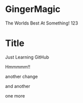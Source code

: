 # GingerMagic
The Worlds Best
At Something! 123

# Title
Just Learning GitHub

Hmmmmm!! 

another change
 
 and another

 one more